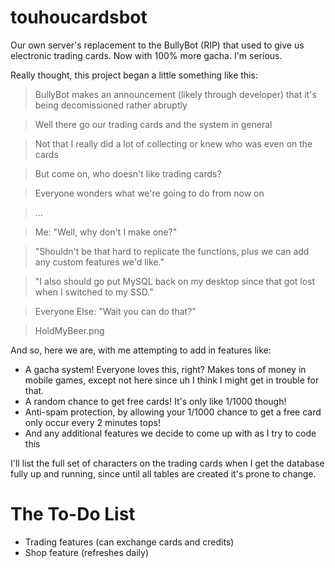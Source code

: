 # touhoucardsbot
Our own server's replacement to the BullyBot (RIP) that used to give us electronic trading cards. Now with 100% more gacha. I'm serious.

Really thought, this project began a little something like this:
> BullyBot makes an announcement (likely through developer) that it's being decomissioned rather abruptly

> Well there go our trading cards and the system in general

> Not that I really did a lot of collecting or knew who was even on the cards

> But come on, who doesn't like trading cards?

> Everyone wonders what we're going to do from now on

> ...

> Me: "Well, why don't I make one?"

> "Shouldn't be that hard to replicate the functions, plus we can add any custom features we'd like."

> "I also should go put MySQL back on my desktop since that got lost when I switched to my SSD."

> Everyone Else: "Wait you can do that?"

> HoldMyBeer.png

And so, here we are, with me attempting to add in features like:
* A gacha system! Everyone loves this, right? Makes tons of money in mobile games, except not here since uh I think I might get in trouble for that.
* A random chance to get free cards! It's only like 1/1000 though!
* Anti-spam protection, by allowing your 1/1000 chance to get a free card only occur every 2 minutes tops!
* And any additional features we decide to come up with as I try to code this

I'll list the full set of characters on the trading cards when I get the database fully up and running, since until all tables are created it's prone to change.

# The To-Do List
* Trading features (can exchange cards and credits)
* Shop feature (refreshes daily)
